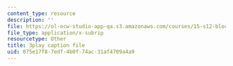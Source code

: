 ```yaml
---
content_type: resource
description: ''
file: https://ol-ocw-studio-app-qa.s3.amazonaws.com/courses/15-s12-blockchain-and-money-fall-2018/075e17f87edf4b0f74ac31af4709a4a9_eGNSuTBc60.srt
file_type: application/x-subrip
resourcetype: Other
title: 3play caption file
uid: 075e17f8-7edf-4b0f-74ac-31af4709a4a9
---
```

